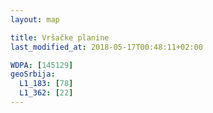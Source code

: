```yaml
---
layout: map

title: Vršačke planine
last_modified_at: 2018-05-17T00:48:11+02:00

WDPA: [145129]
geoSrbija:
  L1_183: [78]
  L1_362: [22]
---
```

